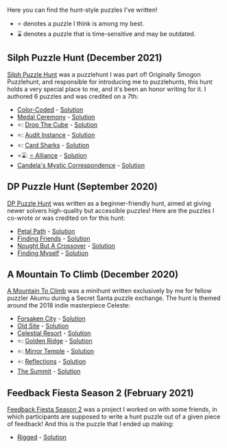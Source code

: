 Here you can find the hunt-style puzzles I've written!

* ⭐ denotes a puzzle I think is among my best.
* ⌛ denotes a puzzle that is time-sensitive and may be outdated.

## Silph Puzzle Hunt (December 2021)
[Silph Puzzle Hunt](https://silphpuzzlehunt.com/) was a puzzlehunt I was part of! Originally Smogon Puzzlehunt, and responsible for introducing me to puzzlehunts, this hunt holds a very special place to me, and it's been an honor writing for it. I authored 6 puzzles and was credited on a 7th:
* [Color-Coded](https://silphpuzzlehunt.com/puzzle/color-coded) - [Solution](https://silphpuzzlehunt.com/solution/color-coded)
* [Medal Ceremony](https://silphpuzzlehunt.com/puzzle/medal-ceremony) - [Solution](https://silphpuzzlehunt.com/solution/medal-ceremony)
* ⭐: [Drop The Cube](https://silphpuzzlehunt.com/puzzle/drop-the-cube) - [Solution](https://silphpuzzlehunt.com/solution/drop-the-cube)
* ⭐: [Audit Instance](https://silphpuzzlehunt.com/puzzle/audit-instance) - [Solution](https://silphpuzzlehunt.com/solution/audit-instance)
* ⭐: [Card Sharks](https://silphpuzzlehunt.com/puzzle/card-sharks) - [Solution](https://silphpuzzlehunt.com/solution/card-sharks)
* ⭐⌛: [⭐ Alliance](https://silphpuzzlehunt.com/puzzle/star-alliance) - [Solution](https://silphpuzzlehunt.com/solution/star-alliance)
* [Candela's Mystic Correspondence](https://silphpuzzlehunt.com/puzzle/candelas-mystic-correspondence) - [Solution](https://silphpuzzlehunt.com/solution/candelas-mystic-correspondence)

## DP Puzzle Hunt (September 2020)
[DP Puzzle Hunt](https://dp.puzzlehunt.net/) was written as a beginner-friendly hunt, aimed at giving newer solvers high-quality but accessible puzzles! Here are the puzzles I co-wrote or was credited on for this hunt:
* [Petal Path](https://dp.puzzlehunt.net/puzzle/petal-path.html) - [Solution](https://dp.puzzlehunt.net/solution/petal-path.html)
* [Finding Friends](https://dp.puzzlehunt.net/puzzle/finding-friends.html) - [Solution](https://dp.puzzlehunt.net/solution/finding-friends.html)
* [Nought But A Crossover](https://dp.puzzlehunt.net/puzzle/nought-but-a-crossover.html)  - [Solution](https://dp.puzzlehunt.net/solution/nought-but-a-crossover.html)
* [Finding Myself](https://dp.puzzlehunt.net/puzzle/finding-myself.html) - [Solution](https://dp.puzzlehunt.net/solution/finding-myself.html)

## A Mountain To Climb (December 2020)
[A Mountain To Climb](https://docs.google.com/document/d/1EhV9Lm1jdLhnSYE06V9HHk_iuxfZbsa38l9GRy2l_dg/edit?usp=sharing) was a minihunt written exclusively by me for fellow puzzler Akumu during a Secret Santa puzzle exchange. The hunt is themed around the 2018 indie masterpiece Celeste:
* [Forsaken City](https://docs.google.com/spreadsheets/d/1QmWCA-LBNAgDprEhBTQQFePJ1lYzv8Kk4tTiPRY01IA/edit?usp=sharing) - [Solution](https://docs.google.com/spreadsheets/d/1haDfMAj0aT03GZmYuxX4ArCZZyx5N3UCHjhC1F39aw4/edit?usp=sharing)
* [Old Site](https://docs.google.com/spreadsheets/d/13ahTgo7Mgybft0sIJNCGuKnuI23h8c5UAdp1oXj-sxk/edit?usp=sharing) - [Solution](https://docs.google.com/spreadsheets/d/1haDfMAj0aT03GZmYuxX4ArCZZyx5N3UCHjhC1F39aw4/edit?usp=sharing)
* [Celestial Resort](https://docs.google.com/spreadsheets/d/1rFs4KeO3w6zY4jRfJ37EfBJWT9c5eXn11kKXD0Or6co/edit?usp=sharing) - [Solution](https://docs.google.com/spreadsheets/d/1haDfMAj0aT03GZmYuxX4ArCZZyx5N3UCHjhC1F39aw4/edit?usp=sharing)
* ⭐: [Golden Ridge](https://docs.google.com/spreadsheets/d/13uDxGXvFcfCOhoAHYiHfEk5tdiZAwqXmdYaRH5Ny1ro/edit?usp=sharing) - [Solution](https://docs.google.com/spreadsheets/d/1haDfMAj0aT03GZmYuxX4ArCZZyx5N3UCHjhC1F39aw4/edit?usp=sharing)
* ⭐: [Mirror Temple](https://docs.google.com/spreadsheets/d/1q7MRSeqGcrCgZ1oC_QvvHxWldg7ZWGs3_WLy4qqxcvc/edit?usp=sharing) - [Solution](https://docs.google.com/spreadsheets/d/1haDfMAj0aT03GZmYuxX4ArCZZyx5N3UCHjhC1F39aw4/edit?usp=sharing)
* ⭐: [Reflections](https://docs.google.com/spreadsheets/d/1qpWmOmfLABMNMT6IOMUfgaZbCWgIYYN0QMAocTAxO5E/edit?usp=sharing) - [Solution](https://docs.google.com/spreadsheets/d/1haDfMAj0aT03GZmYuxX4ArCZZyx5N3UCHjhC1F39aw4/edit?usp=sharing)
* [The Summit](https://docs.google.com/spreadsheets/d/1E4RIyan9TJ2HhXifnV7kgHqqfYLQ6a3p3xmUI-G1CSc/edit?usp=sharing) - [Solution](https://docs.google.com/spreadsheets/d/1haDfMAj0aT03GZmYuxX4ArCZZyx5N3UCHjhC1F39aw4/edit?usp=sharing)

## Feedback Fiesta Season 2 (February 2021)
[Feedback Fiesta Season 2](https://sites.google.com/view/feedback-fiesta/puzzles/season-2) was a project I worked on with some friends, in which participants are supposed to write a hunt puzzle out of a given piece of feedback! And this is the puzzle that I ended up making:
* [Rigged](https://docs.google.com/spreadsheets/d/1Smt-tdesyLHSIpQyZFM-L02tucuWNePMpzbQxdS7c0o/edit?usp=sharing) - [Solution](https://docs.google.com/spreadsheets/d/1OndlpOEdWgaOioXlmUp-Hh7_pqRJAaagbq6jwGkZPjY/edit?usp=sharing)
